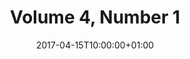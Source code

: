 ---
title: "Volume 4, Number 1"
date: 2017-04-15T10:00:00+01:00
draft: false

volume: 4
issue: 1

preliminary: "aksujomas_04_01.pdf" 

social:
  card: "summary"
  site: "@aksujomas"
  creator: "@aksujomas"
  title: "Volume 4, Number 1 (December, 2019)"
  description: "AKSU Journal of Management Sciences"
  image:
---